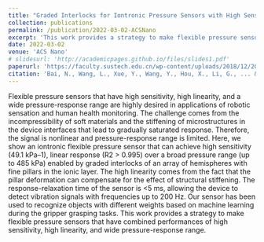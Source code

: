 ```yaml
---
title: "Graded Interlocks for Iontronic Pressure Sensors with High Sensitivity and High Linearity over a Broad Range"
collection: publications
permalink: /publication/2022-03-02-ACSNano
excerpt: 'This work provides a strategy to make flexible pressure sensors that have combined performances of high sensitivity, high linearity, and wide pressure-response range.'
date: 2022-03-02
venue: 'ACS Nano'
# slidesurl: 'http://academicpages.github.io/files/slides1.pdf'
paperurl: 'https://faculty.sustech.edu.cn/wp-content/uploads/2018/12/2022081116280738.pdf'
citation: 'Bai, N., Wang, L., Xue, Y., Wang, Y., Hou, X., Li, G., ... & Guo, C. F. (2022). Graded interlocks for iontronic pressure sensors with high sensitivity and high linearity over a broad range. Acs Nano, 16(3), 4338-4347.'
---
```


Flexible pressure sensors that have high sensitivity, high linearity, and a wide pressure-response range are highly desired in applications of robotic sensation and human health monitoring. The challenge comes from the incompressibility of soft materials and the stiffening of microstructures in the device interfaces that lead to gradually saturated response. Therefore, the signal is nonlinear and pressure-response range is limited. Here, we show an iontronic flexible pressure sensor that can achieve high sensitivity (49.1 kPa–1), linear response (R2 > 0.995) over a broad pressure range (up to 485 kPa) enabled by graded interlocks of an array of hemispheres with fine pillars in the ionic layer. The high linearity comes from the fact that the pillar deformation can compensate for the effect of structural stiffening. The response-relaxation time of the sensor is <5 ms, allowing the device to detect vibration signals with frequencies up to 200 Hz. Our sensor has been used to recognize objects with different weights based on machine learning during the gripper grasping tasks. This work provides a strategy to make flexible pressure sensors that have combined performances of high sensitivity, high linearity, and wide pressure-response range.
